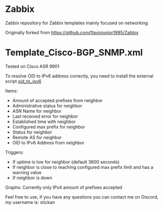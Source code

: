 # Zabbix
Zabbix repository for Zabbix templates mainly focused on networking

Originally forked from https://github.com/flaviojunior1995/Zabbix

# Template_Cisco-BGP_SNMP.xml

Tested on Cisco ASR 9901

To resolve OID to IPv6 address correctly, you need to install the external script [oid_to_ipv6](https://github.com/johangunnarn/Zabbix/blob/main/External_Scripts/oid_to_ipv6)

Items:
* Amount of accepted prefixes from neighbor
* Administrative status for neighbor
* ASN Name for neighbor
* Last received error for neighbor
* Established time with neighbor
* Configured max prefix for neighbor
* Status for neighbor
* Remote AS for neighbor
* OID to IPv6 Address from neighbor

Triggers:
* If uptime is low for neighbor (default 3600 seconds)
* If neighbor is close to reaching configured max prefix limit and has a warning value
* If neighbor is down

Graphs:
Currently only IPv4 amount of prefixes accepted

Feel free to use, if you have any questions you can contact me on Discord, my username is: stickan
